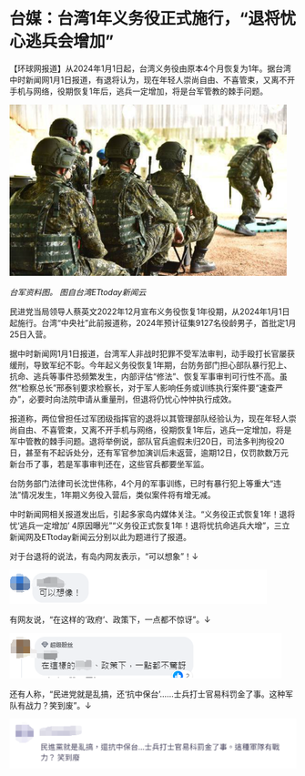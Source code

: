 # 台媒：台湾1年义务役正式施行，“退将忧心逃兵会增加”

【环球网报道】从2024年1月1日起，台湾义务役由原本4个月恢复为1年。据台湾中时新闻网1月1日报道，有退将认为，现在年轻人崇尚自由、不喜管束，又离不开手机与网络，役期恢复1年后，逃兵一定增加，将是台军管教的棘手问题。

![4671248f1a934914f41fc44025ec7c22.jpg](https://raw.githubusercontent.com/qqhsx/qqnews_image/main/2024/01/01/台媒：台湾1年义务役正式施行，“退将忧心逃兵会增加”/4671248f1a934914f41fc44025ec7c22.jpg)

_台军资料图。 图自台湾ETtoday新闻云_

民进党当局领导人蔡英文2022年12月宣布义务役恢复1年役期，从2024年1月1日起施行。台湾“中央社”此前报道称，2024年预计征集9127名役龄男子，首批定1月25日入营。

据中时新闻网1月1日报道，台湾军人非战时犯罪不受军法审判，动手殴打长官屡获缓刑，导致军纪不彰。今年起义务役恢复1年期，台防务部门担心部队暴行犯上、抗命、逃兵等事件恐频繁发生，内部评估“修法”、恢复军事审判可行性不高。虽然“检察总长”邢泰钊要求检察长，对于军人影响任务或训练执行案件要“速查严办”，必要时向法院申请从重量刑，但退将仍忧心忡忡执行成效。

报道称，两位曾担任过军团级指挥官的退将以其管理部队经验认为，现在年轻人崇尚自由、不喜管束，又离不开手机与网络，役期恢复1年后，逃兵一定增加，将是军中管教的棘手问题。退将举例说，部队官兵逾假未归20日，司法多判拘役20日，甚至有不起诉处分，还有军官参加演训后未返营，逾期12日，仅罚款数万元新台币了事，若是军事审判还在，这些官兵都要坐军监。

台防务部门法律司长沈世伟称，4个月的军事训练，已时有暴行犯上等重大“违法”情况发生，1年期义务役入营后，类似案件将有增无减。

中时新闻网相关报道发出后，引起多家岛内媒体关注。“义务役正式恢复1年！退将忧‘逃兵一定增加’
4原因曝光”“义务役正式恢复1年！退将忧抗命逃兵大增”，三立新闻网及ETtoday新闻云分别以此为题进行了报道。

对于台退将的说法，有岛内网友表示，“可以想象”！↓

![94e06a0b2a419fa9a337a2e0b4b768ad.jpg](https://raw.githubusercontent.com/qqhsx/qqnews_image/main/2024/01/01/台媒：台湾1年义务役正式施行，“退将忧心逃兵会增加”/94e06a0b2a419fa9a337a2e0b4b768ad.jpg)

有网友说，“在这样的‘政府’、政策下，一点都不惊讶”。↓

![0cac61e50fa656bde66191e17b7f7b20.jpg](https://raw.githubusercontent.com/qqhsx/qqnews_image/main/2024/01/01/台媒：台湾1年义务役正式施行，“退将忧心逃兵会增加”/0cac61e50fa656bde66191e17b7f7b20.jpg)

还有人称，“民进党就是乱搞，还‘抗中保台’……士兵打士官易科罚金了事。这种军队有战力？笑到废”。↓

![8fb47766c7f25ba47b2ce874769fd2a5.jpg](https://raw.githubusercontent.com/qqhsx/qqnews_image/main/2024/01/01/台媒：台湾1年义务役正式施行，“退将忧心逃兵会增加”/8fb47766c7f25ba47b2ce874769fd2a5.jpg)

